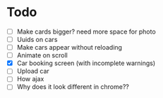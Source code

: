 # Todo
- [ ] Make cards bigger? need more space for photo
- [ ] Uuids on cars
- [ ] Make cars appear without reloading
- [ ] Animate on scroll
- [x] Car booking screen (with incomplete warnings)
- [ ] Upload car
- [ ] How ajax
- [ ] Why does it look different in chrome??